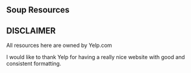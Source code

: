 ## Soup Resources

## DISCLAIMER

All resources here are owned by Yelp.com

I would like to thank Yelp for having a really nice website with good and consistent formatting. 

